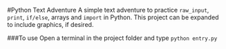 #Python Text Adventure
A simple text adventure to practice `raw_input`, `print`, `if/else`, arrays and `import` in Python. This project can be expanded to include graphics, if desired.

###To use
Open a terminal in the project folder and type `python entry.py`